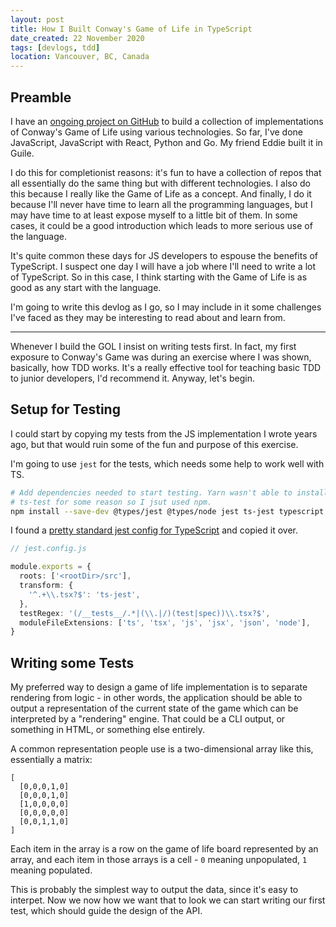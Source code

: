 ```yaml
---
layout: post
title: How I Built Conway's Game of Life in TypeScript
date_created: 22 November 2020
tags: [devlogs, tdd]
location: Vancouver, BC, Canada
---
```


## Preamble

I have an [ongoing project on GitHub](https://github.com/conwaysgame) to build a collection of implementations of Conway's Game of Life using various technologies. So far, I've done JavaScript, JavaScript with React, Python and Go. My friend Eddie built it in Guile.

I do this for completionist reasons: it's fun to have a collection of repos that all essentially do the same thing but with different technologies. I also do this because I really like the Game of Life as a concept. And finally, I do it because I'll never have time to learn all the programming languages, but I may have time to at least expose myself to a little bit of them. In some cases, it could be a good introduction which leads to more serious use of the language.

It's quite common these days for JS developers to espouse the benefits of TypeScript. I suspect one day I will have a job where I'll need to write a lot of TypeScript. So in this case, I think starting with the Game of Life is as good as any start with the language.

I'm going to write this devlog as I go, so I may include in it some challenges I've faced as they may be interesting to read about and learn from.

---

Whenever I build the GOL I insist on writing tests first. In fact, my first exposure to Conway's Game was during an exercise where I was shown, basically, how TDD works. It's a really effective tool for teaching basic TDD to junior developers, I'd recommend it. Anyway, let's begin.

## Setup for Testing

I could start by copying my tests from the JS implementation I wrote years ago, but that would ruin some of the fun and purpose of this exercise.

I'm going to use `jest` for the tests, which needs some help to work well with TS.

```bash
# Add dependencies needed to start testing. Yarn wasn't able to install
# ts-test for some reason so I jsut used npm.
npm install --save-dev @types/jest @types/node jest ts-jest typescript
```

I found a [pretty standard jest config for TypeScript](https://dev.to/muhajirdev/unit-testing-with-typescript-and-jest-2gln) and copied it over.

```typescript
// jest.config.js

module.exports = {
  roots: ['<rootDir>/src'],
  transform: {
    '^.+\\.tsx?$': 'ts-jest',
  },
  testRegex: '(/__tests__/.*|(\\.|/)(test|spec))\\.tsx?$',
  moduleFileExtensions: ['ts', 'tsx', 'js', 'jsx', 'json', 'node'],
}
```

## Writing some Tests

My preferred way to design a game of life implementation is to separate rendering from logic - in other words, the application should be able to output a representation of the current state of the game which can be interpreted by a "rendering" engine. That could be a CLI output, or something in HTML, or something else entirely.

A common representation people use is a two-dimensional array like this, essentially a matrix:

```
[
  [0,0,0,1,0]
  [0,0,0,1,0]
  [1,0,0,0,0]
  [0,0,0,0,0]
  [0,0,1,1,0]
]
```

Each item in the array is a row on the game of life board represented by an array, and each item in those arrays is a cell - `0` meaning unpopulated, `1` meaning populated.

This is probably the simplest way to output the data, since it's easy to interpet. Now we now how we want that to look we can start writing our first test, which should guide the design of the API.

```ts

```
